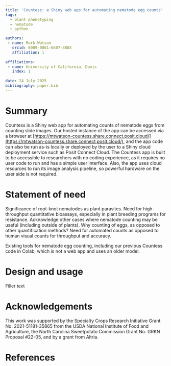 ```yaml
---
title: 'Countess: a Shiny web app for automating nematode egg counts'
tags:
  - plant phenotyping
  - nematode
  - python

authors:
 - name: Mark Watson
   orcid: 0009-0001-6607-880X
   affiliation: 1
 
affiliations:
 - name: University of California, Davis
   index: 1
   
date: 24 July 2025
bibliography: paper.bib
---
```

 
# Summary

Countess is a Shiny web app for automating counts of nematode eggs from counting slide images. Our hosted instance of the app can be accessed via a browser at [https://mtwatson-countess.share.connect.posit.cloud/](https://mtwatson-countess.share.connect.posit.cloud/), and the app code can also be run as-is locally or deployed by the user to a Shiny cloud deployment service such as Posit Connect Cloud. The Countess app is built to be accessible to researchers with no coding experience, as it requires no user code to run and has a simple user interface. Also, the app uses cloud resources to run its image analysis pipeline, so powerful hardware on the user side is not required.

# Statement of need

Significance of root-knot nematodes as plant parasites. Need for high-throughput quantitative bioassays, especially in plant breeding programs for resistance. Acknowledge other cases where nematode counting may be useful (including outside of plants). Why counting of eggs, as opposed to other quantification methods? Need for automated counts as opposed to human visual counts for throughput and accuracy. 

Existing tools for nematode egg counting, including our previous Countess code in Colab, which is not a web app and uses an older model. 

# Design and usage

Filler text

# Acknowledgements

This work was supported by the Specialty Crops Research Initiative Grant No. 2021-51181-35865 from the USDA National Institute of Food and Agriculture, the North Carolina Sweetpotato Commission Grant No. GRKN Proposal #22-05, and by a grant from Altria.

# References
